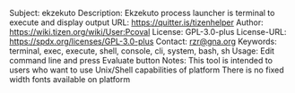 Subject: ekzekuto
Description: Ekzekuto process launcher is terminal to execute and display output
URL: https://quitter.is/tizenhelper
Author: https://wiki.tizen.org/wiki/User:Pcoval
License: GPL-3.0-plus
License-URL: https://spdx.org/licenses/GPL-3.0-plus
Contact: rzr@gna.org
Keywords: terminal, exec, execute, shell, console, cli, system, bash, sh
Usage: Edit command line and press Evaluate button
Notes:
  This tool is intended to users who want to use Unix/Shell capabilities of platform
  There is no fixed width fonts available on platform

